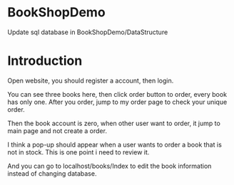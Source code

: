# BookShopDemo

Update sql database in BookShopDemo/DataStructure

# Introduction

Open website, you should register a account, then login.

You can see three books here, then click order button to order, every book has only one. After you order, jump to my order page to check your unique order.

Then the book account is zero, when other user want to order, it jump to main page and not create a order.

I think a pop-up should appear when a user wants to order a book that is not in stock. This is one point i need to review it.

And you can go to localhost/books/Index to edit the book information instead of changing database.

